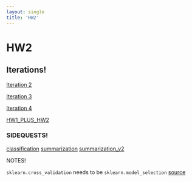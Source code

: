 ```yaml
--- 
layout: single
title: 'HW2'
---
```


# HW2

## Iterations!  

[Iteration 2](https://danielcaraway.github.io/html/HW2_i2.html)

[Iteration 3](https://danielcaraway.github.io/html/HW2_i3.html)

[Iteration 4](https://danielcaraway.github.io/html/HW2_i4.html)

[HW1_PLUS_HW2](https://danielcaraway.github.io/html/HW1_ALL_HW2.html)

### SIDEQUESTS!
[classification](https://danielcaraway.github.io/html/HW2_classification.html)
[summarization](https://danielcaraway.github.io/html/HW2_summarization.html)
[summarization_v2](https://danielcaraway.github.io/html/HW2_summarization_v2.html)

NOTES!

`sklearn.cross_validation` needs to be `sklearn.model_selection`
[source](https://stackoverflow.com/questions/30667525/importerror-no-module-named-sklearn-cross-validation)